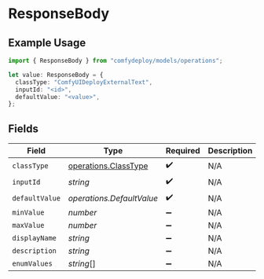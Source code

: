 # ResponseBody

## Example Usage

```typescript
import { ResponseBody } from "comfydeploy/models/operations";

let value: ResponseBody = {
  classType: "ComfyUIDeployExternalText",
  inputId: "<id>",
  defaultValue: "<value>",
};
```

## Fields

| Field                                                        | Type                                                         | Required                                                     | Description                                                  |
| ------------------------------------------------------------ | ------------------------------------------------------------ | ------------------------------------------------------------ | ------------------------------------------------------------ |
| `classType`                                                  | [operations.ClassType](../../models/operations/classtype.md) | :heavy_check_mark:                                           | N/A                                                          |
| `inputId`                                                    | *string*                                                     | :heavy_check_mark:                                           | N/A                                                          |
| `defaultValue`                                               | *operations.DefaultValue*                                    | :heavy_check_mark:                                           | N/A                                                          |
| `minValue`                                                   | *number*                                                     | :heavy_minus_sign:                                           | N/A                                                          |
| `maxValue`                                                   | *number*                                                     | :heavy_minus_sign:                                           | N/A                                                          |
| `displayName`                                                | *string*                                                     | :heavy_minus_sign:                                           | N/A                                                          |
| `description`                                                | *string*                                                     | :heavy_minus_sign:                                           | N/A                                                          |
| `enumValues`                                                 | *string*[]                                                   | :heavy_minus_sign:                                           | N/A                                                          |